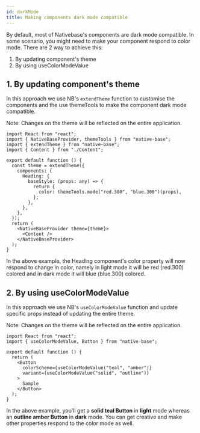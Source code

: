 ```yaml
---
id: darkMode
title: Making components dark mode compatible
---
```


By default, most of Nativebase's components are dark mode compatible. In some scenario, you might need to make your component respond to color mode. There are 2 way to achieve this:

1. By updating component's theme
2. By using useColorModeValue

## 1. By updating component's theme

In this approach we use NB's `extendTheme` function to customise the components and the use themeTools to make the component dark mode compatible.

Note: Changes on the theme will be reflected on the entire application.

```tsx
import React from "react";
import { NativeBaseProvider, themeTools } from "native-base";
import { extendTheme } from "native-base";
import { Content } from "./Content";

export default function () {
  const theme = extendTheme({
    components: {
      Heading: {
        baseStyle: (props: any) => {
          return {
            color: themeTools.mode("red.300", "blue.300")(props),
          };
        },
      },
    },
  });
  return (
    <NativeBaseProvider theme={theme}>
      <Content />
    </NativeBaseProvider>
  );
}
```

In the above example, the Heading component's color property will now respond to change in color, namely in light mode it will be red (red.300) colored and in dark mode it will blue (blue.300) colored.

## 2. By using useColorModeValue

In this approach we use NB's `useColorModeValue` function and update specific props instead of updating the entire theme.

Note: Changes on the theme will be reflected on the entire application.

```tsx
import React from "react";
import { useColorModeValue, Button } from "native-base";

export default function () {
  return (
    <Button
      colorScheme={useColorModeValue("teal", "amber")}
      variant={useColorModeValue("solid", "outline")}
    >
      Sample
    </Button>
  );
}
```

In the above example, you'll get a **solid teal Button** in **light** mode whereas an **outline amber Button** in **dark** mode. You can get creative and make other properties respond to the color mode as well.
